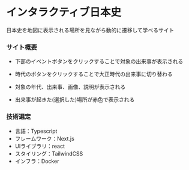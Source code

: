 # インタラクティブ日本史

 日本史を地図に表示される場所を見ながら動的に遷移して学べるサイト

### サイト概要
- 下部のイベントボタンをクリックすることで対象の出来事が表示される

- 時代のボタンをクリックすることで大正時代の出来事に切り替わる

- 対象の年代、出来事、画像、説明が表示される

- 出来事が起きた(選択した)場所が赤色で表示される

### 技術選定
- 言語：Typescript
- フレームワーク：Next.js
- UIライブラリ：react
- スタイリング：TailwindCSS
- インフラ：Docker

